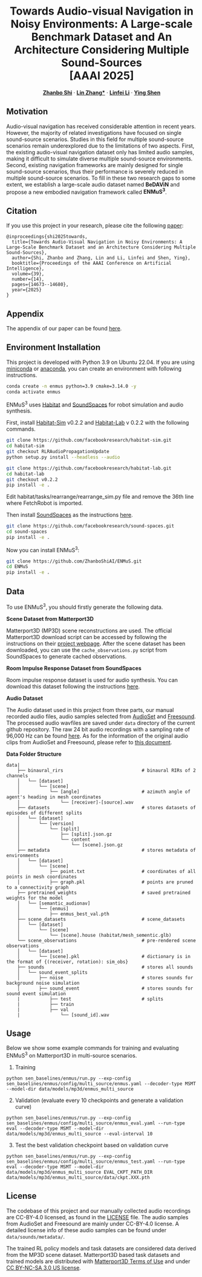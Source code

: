 <p align="center">
  <h1 align="center">
    Towards Audio-visual Navigation in Noisy Environments: A Large-scale Benchmark Dataset and An Architecture Considering Multiple Sound-Sources
   <br>
    [AAAI 2025]
  </h1>

  <p align="center">
  <a href="https://github.com/ZhanboShiAI"><strong>Zhanbo Shi</strong></a>
  ·
  <a href="https://scholar.google.com/citations?user=8VOk_S4AAAAJ&hl=en"><strong>Lin Zhang*</strong></a>
  ·
  <a href="https://github.com/lif314"><strong>Linfei Li</strong></a>
  ·
  <a href="https://scholar.google.com/citations?user=A0N_mS0AAAAJ&hl=en"><strong>Ying Shen</strong></a>
</p>

## Motivation
Audio-visual navigation has received considerable attention in recent years. However, the majority of related investigations have focused on single sound-source scenarios. Studies in this field for multiple sound-source scenarios remain underexplored due to the limitations of two aspects. First, the existing audio-visual navigation dataset only has limited audio samples, making it difficult to simulate diverse multiple sound-source environments. Second, existing navigation frameworks are mainly designed for single sound-source scenarios, thus their performance is severely reduced in multiple sound-source scenarios. To fill in these two research gaps to some extent, we establish a large-scale audio dataset named **BeDAViN** and propose a new embodied navigation framework called **ENMuS<sup>3</sup>**.

## Citation
If you use this project in your research, please cite the following [paper](https://ojs.aaai.org/index.php/AAAI/article/view/33608):
```
@inproceedings{shi2025towards,
  title={Towards Audio-Visual Navigation in Noisy Environments: A Large-Scale Benchmark Dataset and an Architecture Considering Multiple Sound-Sources},
  author={Shi, Zhanbo and Zhang, Lin and Li, Linfei and Shen, Ying},
  booktitle={Proceedings of the AAAI Conference on Artificial Intelligence},
  volume={39},
  number={14},
  pages={14673--14680},
  year={2025}
}
```

## Appendix
The appendix of our paper can be found [here](./Appendix.pdf).

## Environment Installation
This project is developed with Python 3.9 on Ubuntu 22.04. If you are using [miniconda](https://docs.conda.io/en/latest/miniconda.html) or [anaconda](https://anaconda.org/), you can create an environment with following instructions. 

```bash
conda create -n enmus python=3.9 cmake=3.14.0 -y
conda activate enmus
```

ENMuS<sup>3</sup> uses [Habitat](https://github.com/facebookresearch/habitat-lab) and [SoundSpaces](https://github.com/facebookresearch/sound-spaces) for robot simulation and audio synthesis.

First, install [Habitat-Sim](https://github.com/facebookresearch/habitat-sim/tree/v0.2.2) v0.2.2 and [Habitat-Lab](https://github.com/facebookresearch/habitat-lab/tree/v0.2.2) v 0.2.2 with the following commands.

```bash
git clone https://github.com/facebookresearch/habitat-sim.git
cd habitat-sim
git checkout RLRAudioPropagationUpdate
python setup.py install --headless --audio

git clone https://github.com/facebookresearch/habitat-lab.git
cd habitat-lab
git checkout v0.2.2
pip install -e .
```

Edit habitat/tasks/rearrange/rearrange_sim.py file and remove the 36th line where FetchRobot is imported.

Then install [SoundSpaces](https://github.com/facebookresearch/sound-spaces) as the instructions [here](https://github.com/facebookresearch/sound-spaces/blob/main/INSTALLATION.md).

```bash
git clone https://github.com/facebookresearch/sound-spaces.git
cd sound-spaces
pip install -e .
```

Now you can install ENMuS<sup>3</sup>:

```bash
git clone https://github.com/ZhanboShiAI/ENMuS.git
cd ENMuS
pip install -e .
```

## Data
To use ENMuS<sup>3</sup>, you should firstly generate the following data. 

**Scene Dataset from Matterport3D**

Matterport3D (MP3D) scene reconstructions are used. The official Matterport3D download script can be accessed by following the instructions on their [project webpage](https://niessner.github.io/Matterport/). After the scene dataset has been downloaded, you can use the `cache_observations.py` script from SoundSpaces to generate cached observations. 

**Room Impulse Response Dataset from SoundSpaces**

Room impulse response dataset is used for audio synthesis. You can download this dataset following the instructions [here](https://github.com/facebookresearch/sound-spaces/blob/main/soundspaces/README.md).

**Audio Dataset**

The Audio dataset used in this project from three parts, our manual recorded audio files, audio samples selected from [AudioSet](https://research.google.com/audioset/) and [Freesound](https://annotator.freesound.org/). The processed audio wavfiles are saved under `data` directory of the current github repository. The raw 24 bit audio recordings with a sampling rate of 96,000 Hz can be found [here](https://zenodo.org/records/14486235). As for the information of the original audio clips from AudioSet and Freesound, please refer to [this document](./data/sounds/metadata/README.md). 

**Data Folder Structure**
```
data|
    ├── binaural_rirs                             # binaural RIRs of 2 channels
    │   └── [dataset]
    │       └── [scene]
    │           └── [angle]                       # azimuth angle of agent's heading in mesh coordinates
    │               └── [receiver]-[source].wav
    ├── datasets                                  # stores datasets of episodes of different splits
    │   └── [dataset]
    │       └── [version]
    │           └── [split]
    │               ├── [split].json.gz
    │               └── content
    │                   └── [scene].json.gz
    ├── metadata                                  # stores metadata of environments
    │   └── [dataset]
    │       └── [scene]
    │           ├── point.txt                     # coordinates of all points in mesh coordinates
    │           ├── graph.pkl                     # points are pruned to a connectivity graph
    ├── pretrained_weights                        # saved pretrained weights for the model
    │   └── [semantic_audionav]
    │       └── [enmus]
    │           ├── enmus_best_val.pth
    ├── scene_datasets                            # scene_datasets
    │   └── [dataset]
    │       └── [scene]
    │           └── [scene].house (habitat/mesh_sementic.glb)
    └── scene_observations                        # pre-rendered scene observations
    │   └── [dataset]
    │       └── [scene].pkl                       # dictionary is in the format of {(receiver, rotation): sim_obs}
    ├── sounds                                    # stores all sounds
    │   └── sound_event_splits
    │       ├── noise                             # stores sounds for background noise simulation
    │       ├── sound_event                       # stores sounds for sound event simulation
    |           ├── test                          # splits
    |           ├── train
    |           ├── val
    |               └── [sound_id].wav
```

## Usage
Below we show some example commands for training and evaluating ENMuS<sup>3</sup> on Matterport3D in multi-source scenarios.
1. Training
```
python sen_baselines/enmus/run.py --exp-config sen_baselines/enmus/config/multi_source/enmus.yaml --decoder-type MSMT --model-dir data/models/mp3d/enmus_multi_source
```

2. Validation (evaluate every 10 checkpoints and generate a validation curve)
```
python sen_baselines/enmus/run.py --exp-config sen_baselines/enmus/config/multi_source/enmus_eval.yaml --run-type eval --decoder-type MSMT --model-dir data/models/mp3d/enmus_multi_source --eval-interval 10
```

3. Test the best validation checkpoint based on validation curve
```
python sen_baselines/enmus/run.py --exp-config sen_baselines/enmus/config/multi_source/enmus_test.yaml --run-type eval --decoder-type MSMT --model-dir data/models/mp3d/enmus_multi_source EVAL_CKPT_PATH_DIR data/models/mp3d/enmus_multi_source/data/ckpt.XXX.pth
```

## License
The codebase of this project and our manually collected audio recordings are CC-BY-4.0 licensed, as found in the [LICENSE](./LICENSE) file. The audio samples from AudioSet and Freesound are mainly under CC-BY-4.0 license. A detailed license info of these audio samples can be found under `data/sounds/metadata/`. 

The trained RL policy models and task datasets are considered data derived from the MP3D scene dataset. Matterport3D based task datasets and trained models are distributed with [Matterport3D Terms of Use](http://kaldir.vc.in.tum.de/matterport/MP_TOS.pdf) and under [CC BY-NC-SA 3.0 US license](https://creativecommons.org/licenses/by-nc-sa/3.0/us/).

